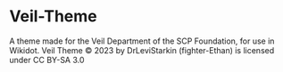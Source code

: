 # Veil-Theme
A theme made for the Veil Department of the SCP Foundation, for use in Wikidot. 
Veil Theme © 2023 by DrLeviStarkin (fighter-Ethan) is licensed under CC BY-SA 3.0 
